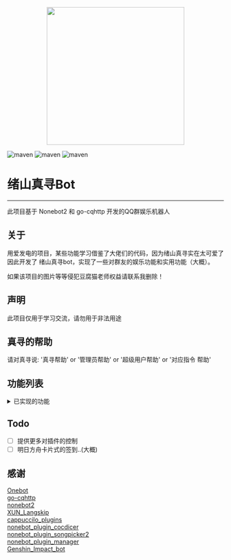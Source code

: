 <div align=center><img width="320" height="320" src="https://raw.githubusercontent.com/HibiKier/zhenxun_bot/main/docs/zhenxun.jpg"/></div>

![maven](https://img.shields.io/badge/python-3.8%2B-blue)
![maven](https://img.shields.io/badge/nonebot-2.0.0-yellow)
![maven](https://img.shields.io/badge/go--cqhttp-0.9.40--fix4-red)

# 绪山真寻Bot
****
此项目基于 Nonebot2 和 go-cqhttp 开发的QQ群娱乐机器人
## 关于
用爱发电的项目，某些功能学习借鉴了大佬们的代码，因为绪山真寻实在太可爱了因此开发了 
绪山真寻bot，实现了一些对群友的娱乐功能和实用功能（大概）。

如果该项目的图片等等侵犯豆腐猫老师权益请联系我删除！

## 声明
此项目仅用于学习交流，请勿用于非法用途

## 真寻的帮助
请对真寻说: '真寻帮助' or '管理员帮助' or '超级用户帮助' or '对应指令 帮助'


## 功能列表
<details>
<summary>已实现的功能</summary>

## 已实现的常用功能
- [x] 昵称系统（群与群与私聊分开.）
- [x] 图灵AI（会把'你'等关键字替换为你的昵称）  
- [x] 签到/我的签到/好感度排行（影响色图概率和开箱次数，支持配置）
- [x] 发送某文件夹下的随机图片（支持自定义，默认：美图，萝莉，壁纸）
- [x] 色图（可配置是否存储到本地，并会判断该色图是否已在本地，存在则跳过）
- [x] coser
- [x] 黑白草图生成器
- [x] 鸡汤/语录
- [x] 骂我（钉宫语音）
- [x] 戳一戳（概率发送美图，钉宫语音或者戳回去）
- [x] 模拟开箱/我的开箱/群开箱统计/我的金色/设置cookie（csgo，内置爬虫脚本，需要提前抓取数据和图片，需要session，可能需要代理，阿里云服务器等ip也许已经被ban了（我无代理访问失败），如果访问太多账号可能被封掉！）
- [x] 鲁迅说过
- [x] 构造假消息（自定义的分享链接）
- [x] 商店/我的金币/购买道具/使用道具
- [x] 原神/明日方舟/赛马娘的抽卡【原神抽卡设置小保底与大保底/重置原神抽卡次数】（根据bwiki自动更新）
- [x] 骰子娘（nb2商店插件）
- [x] 我有一个朋友想问问..（pcrbot插件..重构）
- [x] 原神黄历
- [x] 原神今日素材/天赋材料
- [x] 原神资源查询

- [x] pil对图片的一些操作
- [x] BUFF饰品底价查询（需要session）
- [x] 天气查询  
- [x] 疫情查询
- [x] bt搜索
- [x] reimu搜索（上车）
- [x] 靠图识番
- [x] 以图搜图
- [x] 搜番
- [x] 点歌
- [x] epic免费游戏
- [x] p站排行榜（可含参数）
- [x] p站搜图（可含参数）
- [x] 翻译（日英韩）

- [x] 群内csgo服务器（如果没有csgo服务器请删除）
- [x] 查看当前群欢迎消息
- [x] 查看该群自己的权限
- [x] 我的信息（只是为了看看什么时候入群）
- [x] 更新信息（如果继续更新的话）
- [x] go-cqhttp最新版下载和上传（不需要请删除）
- [x] 滴滴滴-（用户对超级用户发送消息）

## 已实现的管理员功能
- [x] 更新群组成员信息
- [x] 95%的功能开关
- [x] 查看群内被动技能状态
- [x] 自定义群欢迎消息（是真寻的不是管家的！）
- [x] .ban/.unban（支持设置ban时长）
- [x] 刷屏禁言相关：刷屏检测设置/设置禁言时长/设置检测次数
- [x] 上传图片 （上传图片至指定图库）
- [x] 移动图片  （同上）
- [x] 删除图片  （同上）

## 已实现的超级用户功能
- [x] 添加/删除管理
- [x] 开启/关闭指定群的广播通知
- [x] 广播
- [x] 自检（检查系统状态）  
- [x] 所有群组/所有好友
- [x] 退出指定群
- [x] 更新好友信息/更新群信息
- [x] /t（对用户进行回复或发送消息）

## 已实现的被动技能
- [x] 开启/关闭进群欢迎
- [x] 开启/关闭早晚安  
- [x] 开启/关闭每日开箱重置提醒
- [x] 开启/关闭b站转发解析
- [x] 开启/关闭丢人爬（爬表情包）
- [x] 开启/关闭epic通知（每日发送epic免费游戏链接）
- [x] 开启/关闭原神黄历提醒
- [x] 复读

## 已实现的看不见的技能！
- [x] 刷屏禁言检测
- [x] 功能调用统计
- [x] 检测恶意触发命令（将被最高权限ban掉30分钟，只有最高权限(9级)可以进行unban）
- [x] 自动同意好友请求，加群请求将会提醒管理员等等
- [x] 群聊时间检测（当群聊最后一人发言时间大于当前36小时后将关闭该群所有通知（即被动技能））
- [x] 支持对各个管理员功能的权限配置
</details>

## Todo
- [ ] 提供更多对插件的控制
- [ ] 明日方舟卡片式的签到..(大概)

## 感谢
[Onebot](https://github.com/howmanybots/onebot)
<br>
[go-cqhttp](https://github.com/Mrs4s/go-cqhttp)
<br>
[nonebot2](https://github.com/nonebot/nonebot2)
<br>
[XUN_Langskip](https://github.com/Angel-Hair/XUN_Bot)
<br>
[cappuccilo_plugins](https://github.com/pcrbot/cappuccilo_plugins#%E7%94%9F%E6%88%90%E5%99%A8%E6%8F%92%E4%BB%B6)
<br>
[nonebot_plugin_cocdicer](https://github.com/abrahum/nonebot_plugin_cocdicer)
<br>
[nonebot_plugin_songpicker2](https://github.com/maxesisn/nonebot_plugin_songpicker2)
<br>
[nonebot_plugin_manager](https://github.com/Jigsaw111/nonebot_plugin_manager)
<br>
[Genshin_Impact_bot](https://github.com/H-K-Y/Genshin_Impact_bot)
